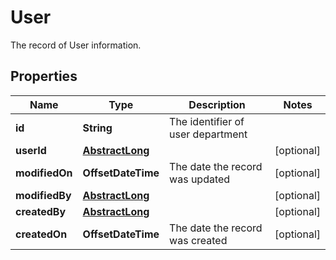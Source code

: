 

# User

The record of User information.

## Properties

| Name | Type | Description | Notes |
|------------ | ------------- | ------------- | -------------|
|**id** | **String** | The identifier of user department |  |
|**userId** | [**AbstractLong**](AbstractLong.md) |  |  [optional] |
|**modifiedOn** | **OffsetDateTime** | The date the record was updated |  [optional] |
|**modifiedBy** | [**AbstractLong**](AbstractLong.md) |  |  [optional] |
|**createdBy** | [**AbstractLong**](AbstractLong.md) |  |  [optional] |
|**createdOn** | **OffsetDateTime** | The date the record was created |  [optional] |



